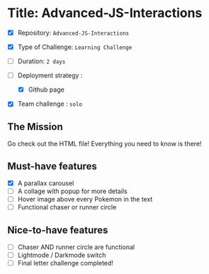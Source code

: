 # Title: Advanced-JS-Interactions

- [x] Repository: `Advanced-JS-Interactions`
- [x] Type of Challenge: `Learning Challenge`
- [ ] Duration: `2 days`
- [ ] Deployment strategy : 
	- [x] Github page
- [x] Team challenge : `solo`


## The Mission
Go check out the HTML file! Everything you need to know is there!

## Must-have features
- [x] A parallax carousel
- [ ] A collage with popup for more details
- [ ] Hover image above every Pokemon in the text
- [ ] Functional chaser or runner circle

## Nice-to-have features
- [ ] Chaser AND runner circle are functional
- [ ] Lightmode / Darkmode switch
- [ ] Final letter challenge completed!
